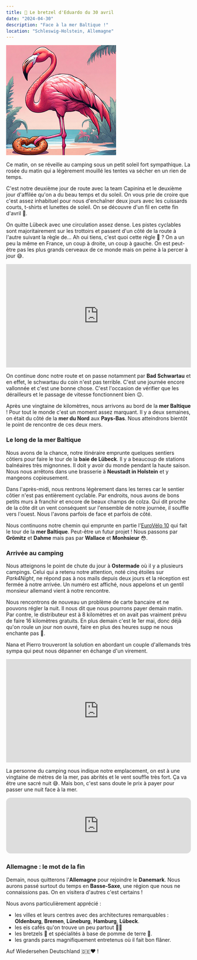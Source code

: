 ```yaml
---
title: 🥨 Le bretzel d'Eduardo du 30 avril
date: "2024-04-30"
description: "Face à la mer Baltique !"
location: "Schleswig-Holstein, Allemagne"
---
```


![Bretzel d'Eduardo](../bretzel_eduardo.png)

Ce matin, on se réveille au camping sous un petit soleil fort sympathique. La rosée du matin qui a légèrement mouillé les tentes va sécher en un rien de temps.

C'est notre deuxième jour de route avec la team Capinina et le deuxième jour d'affilée qu'on a du beau temps et du soleil. On vous prie de croire que c'est assez inhabituel pour nous d'enchaîner deux jours avec les cuissards courts, t-shirts et lunettes de soleil. On se découvre d'un fil en cette fin d'avril 🫣.

On quitte Lübeck avec une circulation assez dense. Les pistes cyclables sont majoritairement sur les trottoirs et passent d'un côté de la route à l'autre suivant la règle de... Ah oui tiens, c'est quoi cette règle 🤔 ? On a un peu la même en France, un coup à droite, un coup à gauche. On est peut-être pas les plus grands cerveaux de ce monde mais on peine à la percer à jour 😅.

<div style="width: 100%; height: 0; position: relative; padding-bottom: 56%;"><iframe src="https://giphy.com/embed/APqEbxBsVlkWSuFpth" style="top: 0; left: 0; width: 100%; height: 100%; position: absolute; border: 0;" allowfullscreen scrolling="no" allow="encrypted-media;" class="giphy-embed"></iframe></div>

On continue donc notre route et on passe notamment par **Bad Schwartau** et en effet, le schwartau du coin n'est pas terrible. C'est une journée encore vallonnée et c'est une bonne chose. C'est l'occasion de vérifier que les dérailleurs et le passage de vitesse fonctionnent bien 😉.

Après une vingtaine de kilomètres, nous arrivons au bord de la **mer Baltique** ! Pour tout le monde c'est un moment assez marquant. Il y a deux semaines, on était du côté de la **mer du Nord** aux **Pays-Bas**. Nous atteindrons bientôt le point de rencontre de ces deux mers.

### Le long de la mer Baltique

Nous avons de la chance, notre itinéraire emprunte quelques sentiers côtiers pour faire le tour de la **baie de Lübeck**. Il y a beaucoup de stations balnéaires très mignonnes. Il doit y avoir du monde pendant la haute saison. Nous nous arrêtons dans une brasserie à **Neustadt in Holstein** et y mangeons copieusement.

Dans l'après-midi, nous rentrons légèrement dans les terres car le sentier côtier n'est pas entièrement cyclable. Par endroits, nous avons de bons petits murs à franchir et encore de beaux champs de colza. Qui dit proche de la côte dit un vent conséquent sur l'ensemble de notre journée, il souffle vers l'ouest. Nous l'avons parfois de face et parfois de côté.

Nous continuons notre chemin qui emprunte en partie l'[EuroVélo 10](https://fr.eurovelo.com/ev10) qui fait le tour de la **mer Baltique**. Peut-être un futur projet ! Nous passons par **Grömitz** et **Dahme** mais pas par **Wallace** et **Monhsieur** 😳.

### Arrivée au camping

Nous atteignons le point de chute du jour à **Ostermade** où il y a plusieurs campings. Celui qui a retenu notre attention, noté cinq étoiles sur _Park4Night_, ne répond pas à nos mails depuis deux jours et la réception est fermée à notre arrivée. Un numéro est affiché, nous appelons et un gentil monsieur allemand vient à notre rencontre.

Nous rencontrons de nouveau un problème de carte bancaire et ne pouvons régler la nuit. Il nous dit que nous pourrons payer demain matin. Par contre, le distributeur est à 8 kilomètres et on avait pas vraiment prévu de faire 16 kilomètres gratuits. En plus demain c'est le 1er mai, donc déjà qu'on roule un jour non ouvré, faire en plus des heures supp ne nous enchante pas 🥴.

Nana et Pierro trouveront la solution en abordant un couple d'allemands très sympa qui peut nous dépanner en échange d'un virement.

<div style="width: 100%; height: 0; position: relative; padding-bottom: 56%;"><iframe src="https://giphy.com/embed/xdMXeiY2iCfSQ6faTk" style="top: 0; left: 0; width: 100%; height: 100%; position: absolute; border: 0;" allowfullscreen scrolling="no" allow="encrypted-media;" class="giphy-embed"></iframe></div>

La personne du camping nous indique notre emplacement, on est à une vingtaine de mètres de la mer, pas abrités et le vent souffle très fort. Ça va être une sacré nuit 😅. Mais bon, c'est sans doute le prix à payer pour passer une nuit face à la mer.

<iframe style="border-radius:12px" src="https://open.spotify.com/embed/track/4nz1v2ghmGRo3RTZKxaC3P?utm_source=generator" width="100%" height="152" frameBorder="0" allow="autoplay; clipboard-write; encrypted-media; picture-in-picture" loading="lazy"></iframe>

### Allemagne : le mot de la fin

Demain, nous quitterons l'**Allemagne** pour rejoindre le **Danemark**. Nous aurons passé surtout du temps en **Basse-Saxe**, une région que nous ne connaissions pas. On en visitera d'autres c'est certains !

Nous avons particulièrement apprécié :

- les villes et leurs centres avec des architectures remarquables : **Oldenburg**, **Bremen**, **Lüneburg**, **Hamburg**, **Lübeck**.
- les eis cafés qu'on trouve un peu partout 🍨😋
- les bretzels 🥨 et spécialités à base de pomme de terre 🥔.
- les grands parcs magnifiquement entretenus où il fait bon flâner.

Auf Wiedersehen Deutschland 🇩🇪♥️ !
